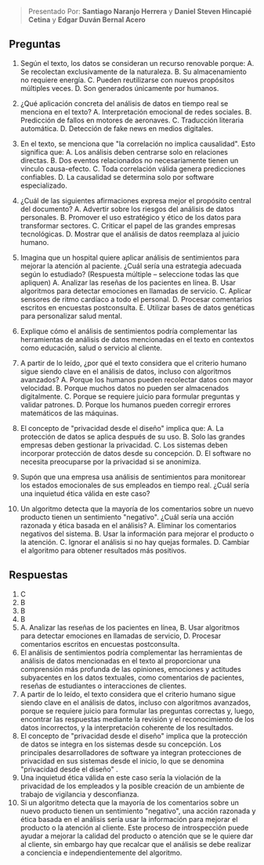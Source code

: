 > Presentado Por: **Santiago Naranjo Herrera** y **Daniel Steven Hincapié Cetina** y **Edgar Duván Bernal Acero**

## Preguntas

1) Según el texto, los datos se consideran un recurso renovable porque: 
   A. Se recolectan exclusivamente de la naturaleza. 
   B. Su almacenamiento no requiere energía. 
   C. Pueden reutilizarse con nuevos propósitos múltiples veces. 
   D. Son generados únicamente por humanos.
   
2) ¿Qué aplicación concreta del análisis de datos en tiempo real se menciona en el texto? 
   A. Interpretación emocional de redes sociales. 
   B. Predicción de fallos en motores de aeronaves. 
   C. Traducción literaria automática. 
   D. Detección de fake news en medios digitales. 
   
3) En el texto, se menciona que "la correlación no implica causalidad". Esto significa que: 
   A. Los análisis deben centrarse solo en relaciones directas. 
   B. Dos eventos relacionados no necesariamente tienen un vínculo causa-efecto. 
   C. Toda correlación válida genera predicciones confiables. 
   D. La causalidad se determina solo por software especializado. 
   
4) ¿Cuál de las siguientes afirmaciones expresa mejor el propósito central del documento?
   A. Advertir sobre los riesgos del análisis de datos personales. 
   B. Promover el uso estratégico y ético de los datos para transformar sectores. 
   C. Criticar el papel de las grandes empresas tecnológicas. 
   D. Mostrar que el análisis de datos reemplaza al juicio humano. 
   
5) Imagina que un hospital quiere aplicar análisis de sentimientos para mejorar la atención al paciente. ¿Cuál sería una estrategia adecuada según lo estudiado? (Respuesta múltiple – seleccione todas las que apliquen) 
   A. Analizar las reseñas de los pacientes en línea. 
   B. Usar algoritmos para detectar emociones en llamadas de servicio. 
   C. Aplicar sensores de ritmo cardíaco a todo el personal. 
   D. Procesar comentarios escritos en encuestas postconsulta. 
   E. Utilizar bases de datos genéticas para personalizar salud mental. 
   
6) Explique cómo el análisis de sentimientos podría complementar las herramientas de análisis de datos mencionadas en el texto en contextos como educación, salud o servicio al cliente. 
   
7) A partir de lo leído, ¿por qué el texto considera que el criterio humano sigue siendo clave en el análisis de datos, incluso con algoritmos avanzados? 
   A. Porque los humanos pueden recolectar datos con mayor velocidad. 
   B. Porque muchos datos no pueden ser almacenados digitalmente. 
   C. Porque se requiere juicio para formular preguntas y validar patrones. 
   D. Porque los humanos pueden corregir errores matemáticos de las máquinas. 
   
8) El concepto de "privacidad desde el diseño" implica que: 
   A. La protección de datos se aplica después de su uso. 
   B. Solo las grandes empresas deben gestionar la privacidad. 
   C. Los sistemas deben incorporar protección de datos desde su concepción. 
   D. El software no necesita preocuparse por la privacidad si se anonimiza. 

9) Supón que una empresa usa análisis de sentimientos para monitorear los estados emocionales de sus empleados en tiempo real. ¿Cuál sería una inquietud ética válida en este caso? 
   
10) Un algoritmo detecta que la mayoría de los comentarios sobre un nuevo producto tienen un sentimiento "negativo". ¿Cuál sería una acción razonada y ética basada en el análisis? 
    A. Eliminar los comentarios negativos del sistema. 
    B. Usar la información para mejorar el producto o la atención. 
    C. Ignorar el análisis si no hay quejas formales. 
    D. Cambiar el algoritmo para obtener resultados más positivos.

## Respuestas

1. C
2. B
3. B
4. B
5. A. Analizar las reseñas de los pacientes en línea,  B. Usar algoritmos para detectar emociones en llamadas de servicio, D. Procesar comentarios escritos en encuestas postconsulta.
6. El análisis de sentimientos podría complementar las herramientas de análisis de datos mencionadas en el texto al proporcionar una comprensión más profunda de las opiniones, emociones y actitudes subyacentes en los datos textuales, como comentarios de pacientes, reseñas de estudiantes o interacciones de clientes.
7. A partir de lo leído, el texto considera que el criterio humano sigue siendo clave en el análisis de datos, incluso con algoritmos avanzados, porque se requiere juicio para formular las preguntas correctas y, luego, encontrar las respuestas mediante la revisión y el reconocimiento de los datos incorrectos, y la interpretación coherente de los resultados.
8. El concepto de "privacidad desde el diseño" implica que la protección de datos se integra en los sistemas desde su concepción. Los principales desarrolladores de software ya integran protecciones de privacidad en sus sistemas desde el inicio, lo que se denomina "privacidad desde el diseño" .
9. Una inquietud ética válida en este caso sería la violación de la privacidad de los empleados y la posible creación de un ambiente de trabajo de vigilancia y desconfianza.
10. Si un algoritmo detecta que la mayoría de los comentarios sobre un nuevo producto tienen un sentimiento "negativo", una acción razonada y ética basada en el análisis sería usar la información para mejorar el producto o la atención al cliente. Este proceso de introspección puede ayudar a mejorar la calidad del producto o atención que se le quiere dar al cliente, sin embargo hay que recalcar que el análisis se debe realizar a conciencia e independientemente del algoritmo.
